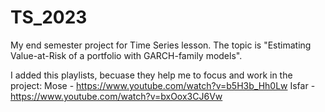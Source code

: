 # TS_2023

My end semester project for Time Series lesson. The topic is "Estimating Value-at-Risk of a portfolio with GARCH-family models". 

I added this playlists, becuase they help me to focus and work in the project:
Mose - https://www.youtube.com/watch?v=b5H3b_Hh0Lw
Isfar - https://www.youtube.com/watch?v=bxOox3CJ6Vw 
